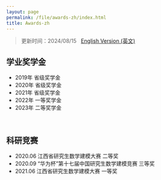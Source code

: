 ```yaml
---
layout: page
permalink: /file/awards-zh/index.html
title: Awards-zh
---
```


> 更新时间：2024/08/15 &nbsp; [English Version (英文)](https://renyifei97.github.io/awards/)

## 学业奖学金

- 2019年  省级奖学金
- 2020年  省级奖学金
- 2021年  省级奖学金
- 2022年  一等奖学金
- 2023年  二等奖学金
<br>


## 科研竞赛

- 2020.06  江西省研究生数学建模大赛  二等奖
- 2020.09  “华为杯”第十七届中国研究生数学建模竞赛  三等奖
- 2021.06  江西省研究生数学建模大赛  一等奖
<br>